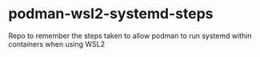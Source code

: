 # podman-wsl2-systemd-steps
Repo to remember the steps taken to allow podman to run systemd within containers when using WSL2
